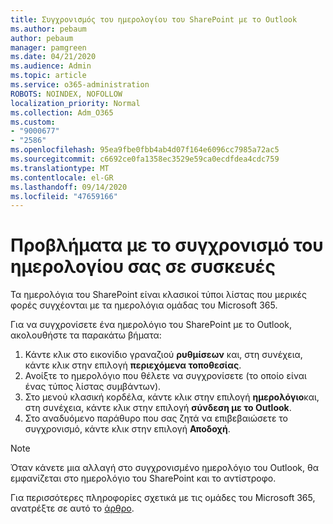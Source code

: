 ```yaml
---
title: Συγχρονισμός του ημερολογίου του SharePoint με το Outlook
ms.author: pebaum
author: pebaum
manager: pamgreen
ms.date: 04/21/2020
ms.audience: Admin
ms.topic: article
ms.service: o365-administration
ROBOTS: NOINDEX, NOFOLLOW
localization_priority: Normal
ms.collection: Adm_O365
ms.custom:
- "9000677"
- "2586"
ms.openlocfilehash: 95ea9fbe0fbb4ab4d07f164e6096cc7985a72ac5
ms.sourcegitcommit: c6692ce0fa1358ec3529e59ca0ecdfdea4cdc759
ms.translationtype: MT
ms.contentlocale: el-GR
ms.lasthandoff: 09/14/2020
ms.locfileid: "47659166"
---
```

# <a name="issues-synchronizing-your-calendar-to-devices"></a>Προβλήματα με το συγχρονισμό του ημερολογίου σας σε συσκευές

Τα ημερολόγια του SharePoint είναι κλασικοί τύποι λίστας που μερικές φορές συγχέονται με τα ημερολόγια ομάδας του Microsoft 365.

Για να συγχρονίσετε ένα ημερολόγιο του SharePoint με το Outlook, ακολουθήστε τα παρακάτω βήματα:

1. Κάντε κλικ στο εικονίδιο γραναζιού **ρυθμίσεων** και, στη συνέχεια, κάντε κλικ στην επιλογή **περιεχόμενα τοποθεσίας**.
2. Ανοίξτε το ημερολόγιο που θέλετε να συγχρονίσετε (το οποίο είναι ένας τύπος λίστας συμβάντων).
3. Στο μενού κλασική κορδέλα, κάντε κλικ στην επιλογή **ημερολόγιο**και, στη συνέχεια, κάντε κλικ στην επιλογή **σύνδεση με το Outlook**.
4. Στο αναδυόμενο παράθυρο που σας ζητά να επιβεβαιώσετε το συγχρονισμό, κάντε κλικ στην επιλογή **Αποδοχή**.

>[!Note]
> Όταν κάνετε μια αλλαγή στο συγχρονισμένο ημερολόγιο του Outlook, θα εμφανίζεται στο ημερολόγιο του SharePoint και το αντίστροφο.

Για περισσότερες πληροφορίες σχετικά με τις ομάδες του Microsoft 365, ανατρέξτε σε αυτό το [άρθρο](https://support.office.com/article/Learn-about-Office-365-groups-b565caa1-5c40-40ef-9915-60fdb2d97fa2).
